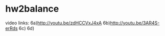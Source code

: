 hw2balance
==========
video links: 
 6a)http://youtu.be/zdHCCVxJ4xA
 6b)http://youtu.be/3AR4S-erRds
 6c)
 6d)
